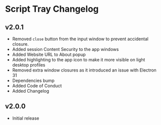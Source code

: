 # Script Tray Changelog

## v2.0.1
  - Removed `close` button from the input window to prevent accidental closure.
  - Added session Content Security to the app windows
  - Added Website URL to About popup
  - Added highlighting to the app icon to make it more visible on light desktop profiles
  - Removed extra window closures as it introduced an issue with Electron 31
  - Dependencies bump
  - Added Code of Conduct
  - Added Changelog

## v2.0.0
  - Initial release
